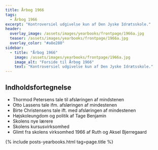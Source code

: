 ```yaml
---
title: Årbog 1966
tags:
  - Årbog 1966
excerpt: "Kontroversiel udgivelse kun af Den Jyske Idrætsskole."
header:
  overlay_image: /assets/images/yearbooks/frontpage/1966a.jpg
  teaser: /assets/images/yearbooks/frontpage/1966a.jpg
  overlay_color: "#a8e280"
sidebar:
  - title: "Årbog 1966"
    image: /assets/images/yearbooks/frontpage/1966a.jpg
    image_alt: "Forside til Årbog 1966"
    text: "Kontroversiel udgivelse kun af Den Jyske Idrætsskole."
---
```


## Indholdsfortegnelse

- Thormod Petersens tale til afsløringen af mindstenen
- Otto Lassens tale ifm. afsløringen af mindestenen
- Birte Christensens tale ift. med afsløringen af mindestenen
- Højskoleungdom og politik af Tage Benjamin
- Skolens nye lærere 
- Skolens kursusvirksomhed
- Glimt fra skolens virksomhed 1966 af Ruth og Aksel Bjerregaard

{% include posts-yearbooks.html tag=page.title %}
